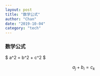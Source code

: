 ```yaml
---
layout: post
title: "数学公式"
author: "Chan"
date: "2019-10-04"
category: "tech"
---
```


### 数学公式

$ a^2 = b^2 + c^2 $

$$ a_j + b_i = c_k $$

